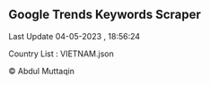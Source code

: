 

## Google Trends Keywords Scraper 
 
Last Update 04-05-2023 , 18:56:24

Country List :
VIETNAM.json



© Abdul Muttaqin 
